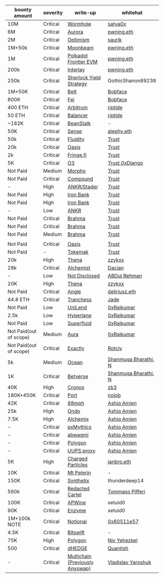 | bounty  amount      | **severity** | **write-up**                                                                                                                       | **whitehat**                                                                             |
|---------------|--------------|------------------------------------------------------------------------------------------------------------------------------------|------------------------------------------------------------------------------------------|
| 10M           | Critical     | [Wormhole](https://medium.com/immunefi/wormhole-uninitialized-proxy-bugfix-review-90250c41a43a)                                    | [satya0x](https://twitter.com/satya0x)                                                   |
| 6M            | Critical     | [Aurora](https://pwning.mirror.xyz/CB4XUkbJVwPo7CaRwRmCApaP2DMjPQccW-NOcCwQlAs)                                                    | [pwning.eth](https://twitter.com/PwningEth)                                              |
| 2M            | Critical     | [Optimism](https://medium.com/immunefi/optimism-infinite-money-duplication-bugfix-review-daa6597146a0)                             | [saurik](https://twitter.com/saurik)                                                     |
| 1M+50k        | Critical     | [Moonbeam](https://pwning.mirror.xyz/okyEG4lahAuR81IMabYL5aUdvAsZ8cRCbYBXh8RHFuE)                                                  | [pwning.eth](https://twitter.com/PwningEth)                                              |
| 1M            | Critical     | [Polkadot Frontier EVM](https://pwning.mirror.xyz/RFNTSouIIlHVNmTNDThUVb1obIeN5c1LAiQuN9Ve-ok)                                     | [pwning.eth](https://twitter.com/PwningEth)                                              |
| 200k          | Critical     | [Interlay](https://pwning.mirror.xyz/jlT8OgtwN3mQf3KdYmXdcSXbE4s95JzT3eR3wxiLmpw)                                                  | [pwning.eth](https://twitter.com/PwningEth)                                              |
| 250k          | Critical     | [Sherlock Yield Strategy](https://mirror.xyz/0xE400820f3D60d77a3EC8018d44366ed0d334f93C/LOZF1YBcH1eBdxlC6HP223cAMeTpNgQ-Kc4EjQuxmGA) | GothicShanon89238                                                                        |
| 1M+50K        | Critical     | [Belt](https://medium.com/immunefi/belt-finance-logic-error-bug-fix-postmortem-39308a158291)                                       | [Bobface](https://twitter.com/bobface16)                                                 |
| 800K          | Critical     | [Fei](https://medium.com/immunefi/fei-protocol-flashloan-vulnerability-postmortem-7c5dc001affb)                                    | [Bobface](https://twitter.com/bobface16)                                                 |
| 400 ETH       | Critical     | [Arbitrum](https://medium.com/@0xriptide/hackers-in-arbitrums-inbox-ca23272641a2)                                                  | [riptide](https://twitter.com/0xriptide)                                                 |
| 50 ETH        | Critical     | [Balancer](https://mirror.xyz/0x2719F6Dfb85086F87319079cC2f7EeFD0e40994D/NWDf5uW1Ve7-TrcPKwmM86xp8ploMSCRGC58A-NSoFY)              | [riptide](https://twitter.com/0xriptide)                                                 |
| ~182K         | Critical     | [BeanStalk](https://medium.com/immunefi/beanstalk-logic-error-bugfix-review-4fea17478716)                                                          | -                                                                                        |
| 50K           | Critical     | [Sense](https://medium.com/immunefi/sense-finance-access-control-issue-bugfix-review-32e0c806b1a0)                                 | [alephv.eth](https://twitter.com/alpeh_v)                                                |
| 50k           | Critical     | [Fluidity](https://www.trust-security.xyz/post/breaking-fluidity-for-glory-and-50k)                                                | [Trust](https://twitter.com/trust__90)                                                   |
| 20k           | Critical     | [Oasis](https://www.trust-security.xyz/post/taking-home-a-20k-bounty-with-oasis-platform-shutdown-vulnerability)                   | [Trust]( https://twitter.com/trust__90 )                                                 |
| 2k            | Critical     | [Fringe.fi](https://www.trust-security.xyz/post/diving-deep-into-a-critical-protocol-insolvency-bug-in-fringe-fi-lending-platform) | [Trust]( https://twitter.com/trust__90 )                                                 |
| 5K            | Critical     | [O3](https://www.trust-security.xyz/post/critical-finding-stealing-tokens-from-o3-bridge-users)                                    | [Trust]( https://twitter.com/trust__90 ),[0xDjango](https://twitter.com/0xDjangoOnChain) |
| Not Paid      | Medium       | [Morpho](https://www.trust-security.xyz/post/med-morpho-finance-logic-contract-can-be-destroyed-via-controlled-delegatecall)                       | [Trust]( https://twitter.com/trust__90 )                                                 |
| Not Paid      | Critical     | [Compound](https://www.trust-security.xyz/post/crit-compound-liquidators-may-seize-assets-not-held-as-collateral-closed-as-known-issue)            | [Trust]( https://twitter.com/trust__90 )                                                 |
| -             | High         | [ANKR/Stader](https://www.trust-security.xyz/post/high-ankr-stader-reward-distribution-is-vulnerable-to-mev-leading-to-theft-of-reward-won-t-fix)  | [Trust]( https://twitter.com/trust__90 )                                                 |
| Not Paid      | High         | [Iron Bank](https://www.trust-security.xyz/post/high-iron-bank-liquidator-is-not-credited-with-correct-collateral-amount)                          | [Trust]( https://twitter.com/trust__90 )                                                 |
| Not Paid      | High         | [Iron Bank](https://www.trust-security.xyz/post/high-iron-bank-collateral-cap-is-not-enforced-at-account-initialization)                           | [Trust]( https://twitter.com/trust__90 )                                                 |
| -             | Low          | [ANKR](https://www.trust-security.xyz/post/low-ankr-user-gets-more-gas-than-supposed-to-when-distributing-rewards)                                 | [Trust]( https://twitter.com/trust__90 )                                                 |
| Not Paid      | Critical     | [Brahma](https://www.trust-security.xyz/post/crit-brahma-fi-fee-collection-does-not-take-previous-losses-into-account)                             | [Trust]( https://twitter.com/trust__90 )                                                 |
| Not Paid      | Critical     | [Brahma](https://www.trust-security.xyz/post/crit-brahma-fi-l2-position-handler-miscalculates-position-value-leading-to-severe-risks)              | [Trust]( https://twitter.com/trust__90 )                                                 |
| Not Paid      | Medium       | [Brahma](https://www.trust-security.xyz/post/med-brahma-fi-curve-miscalculations-may-cause-user-withdraws-to-fail)                                 | [Trust]( https://twitter.com/trust__90 )                                                 |
|               |              |                                                                                                                                                    |                                                                                          |
| Not Paid      | Critical     | [Oasis](https://www.trust-security.xyz/post/the-story-of-the-0-day-crit-that-wasn-t)                                                               | [Trust]( https://twitter.com/trust__90 )                                                 |
| Not Paid      | -            | [Tokemak](https://www.trust-security.xyz/post/tokemak-liquidity-operator-can-steal-funds)                                                          | [Trust]( https://twitter.com/trust__90 )                                                 |
| 20k           | High         | [Thena](https://zzykxx.com/2023/02/02/the-bug-that-codearena-missed-,-twice/)                                                      | [zzykxx](https://twitter.com/zzykxx)                                                     |
| 28k           | Critical     | [Alchemist](https://dacian.me/28k-bounty-admin-brick-forced-revert)                                                                | [Dacian](https://twitter.com/DevDacian)                                                  |
|- | Low          | [Not Disclosed](https://twitter.com/DevABDee/status/1637010561899560961)                                                           | [ABDul Rehman](https://twitter.com/DevABDee/status/1637010561899560961)                  |
| 20K           | High         | [Thena](https://zzykxx.com/2023/02/27/a-very-helpful-sign/)                                                                        | [zzykxx](https://twitter.com/zzykxx)                                                     |
| Not Paid      | Critical     | [Angle](https://medium.com/@deliriusz/stealing-in-motion-immunefi-bounty-hunting-from-different-angle-5eb03602f5c1)                | [deliriusz.eth](https://twitter.com/deliriusz_eth)                                       |
| 44.8 ETH      | Critical     | [Tranchess](https://www.kalos.xyz/blog/tranchess-liquid-staking-deposit-firstrun-vulnerability-analysis)                           | [Jade](https://twitter.com/windowhan)                                                    |
| Not Paid    | Low          | [UniLend](https://github.com/0xRajkumar/audits/blob/main/Immunefi/README.md#lend-function-always-return-minted-tokens-equal-to-zero)              | [0xRajkumar](https://twitter.com/0xRajkumar)                                             |
| 2.5k                   | Low          | [Hyperlane](https://github.com/0xRajkumar/audits/blob/main/Immunefi/README.md#wrong-use-of-assembly-builtin-function)                             | [   0xRajkumar](https://twitter.com/0xRajkumar)                                          |
| Not Paid    | Low          | [Superfluid](https://github.com/0xRajkumar/audits/blob/main/Immunefi/README.md#createcanonicalerc20wrapper-reverts-on-right-erc20-implementation) | [   0xRajkumar]( https://twitter.com/0xRajkumar )                                        |
| Not Paid(out of scope) | Medium       | [Aura](https://github.com/0xRajkumar/audits/blob/main/Immunefi/README.md#bypassing-modify-blacklist-function)                                     | [   0xRajkumar]( https://twitter.com/0xRajkumar )                                        |
| Not Paid(out of scope)      | Critical     | [Exactly](https://twitter.com/rotcivegaf/status/1649667063412056066)                                                               | [Rotciv](https://twitter.com/rotcivegaf)                                                 |
| 5k            | Medium       | [Ocean](https://mirror.xyz/chiefdestroyer.eth/Xd08Mseb33gbyo-9py9old7ejYz6sVxOsle6v-1RRmc)                                         | [Shanmuga Bharathi. N](https://twitter.com/ch13fd357r0y3r)                               |
| 1K | Critical     | [Betverse](https://mirror.xyz/chiefdestroyer.eth/iB31aKROKdXZG1MiZjoOdbAq-jzEz_PgVrUKUnA_ILg)                                      | [Shanmuga Bharathi. N](https://twitter.com/ch13fd357r0y3r)                               |
| 40K           | High         | [Cronos](https://medium.com/immunefi/cronos-theft-of-transactions-fees-bugfix-postmortem-b33f941b9570)                                             | [zb3](https://github.com/zb3)                                                            |
| 180K+450K     | Critical     | [Port](https://medium.com/immunefi/port-finance-logic-error-bugfix-review-29767aced446)                                                                | [nojob](https://twitter.com/nojob_capital)                                               |
| 42K           | Critical     | [88mph](https://medium.com/immunefi/88mph-function-initialization-bug-fix-postmortem-c3a2282894d3)                                                 | [Ashiq Amien](https://twitter.com/AshiqAmien)                                            |
| 25k           | High     | [Ondo](https://iosiro.com/blog/high-risk-vulnerability-disclosed-to-ondo-finance)                                                                  | [Ashiq Amien](https://twitter.com/AshiqAmien)                                            |
| 7.5K          | High         | [Alchemix](https://medium.com/immunefi/alchemix-access-control-bug-fix-debrief-a13d39b9f2e0)                                                       | [Ashiq Amien](https://twitter.com/AshiqAmien)                                            |
|- | Critical     | [pxMythics](https://ashiq.co.za/tabs/research/#-critical-vulnerability-disclosed-to-pxmythics)                                                     | [Ashiq Amien](https://twitter.com/AshiqAmien)                                            |
| - | Critical     | [abwagmi](https://ashiq.co.za/tabs/research/#-critical-vulnerability-disclosed-to-abwagmi)                                                         | [Ashiq Amien](https://twitter.com/AshiqAmien)                                            |
| - | Critical     | [Polygon](https://ashiq.co.za/tabs/research/#-critical-vulnerability-disclosed-to-polygon)                                                         | [Ashiq Amien](https://twitter.com/AshiqAmien)                                            |
| - | Critical     | [UUPS proxy](https://ashiq.co.za/tabs/research/#%EF%B8%8F-critical-vulnerability-disclosed-to-four-definft-projects-and-escalated-to-openzeppelin) | [Ashiq Amien](https://twitter.com/AshiqAmien)                                            |
| 5K            | High         | [Charged Particles](https://medium.com/immunefi/charged-particles-griefing-bug-fix-postmortem-d2791e49a66b)                                        | [janbro.eth](https://twitter.com/unsafe_call)                                            |
| 10K           | Critical     | [Mt Pelerin](https://medium.com/immunefi/mt-pelerin-double-transaction-bugfix-review-503838db3d70)                                                 | -                                                                                        |
| 150K          | Critical     | [Synthetix](https://medium.com/immunefi/synthetix-logic-error-bugfix-review-40da0ead5f4f)                                                          | thunderdeep14                                                                            |
| 560k          | Critical     | [Redacted Cartel](https://medium.com/immunefi/redacted-cartel-custom-approval-logic-bugfix-review-9b2d039ca2c5)                                    | [Tommaso Pifferi](https://twitter.com/neslinesli93)                                      |
| 100K          | Critical     | [APWine](https://medium.com/immunefi/apwine-incorrect-check-of-delegations-bugfix-review-7e401a49c04f)                                             | setuid0                                                                                  |
| 90K           | Critical     | [Enzyme](https://medium.com/immunefi/enzyme-finance-price-oracle-manipulation-bug-fix-postmortem-4e1f3d4201b5)                                     | setuid0                                                                                  |
| 1M+100k NOTE  | Critical     | [Notional](https://medium.com/immunefi/notional-double-counting-free-collateral-bugfix-review-28b634903934)                                        | [0x60511e57](https://twitter.com/0x60511e57)                                             |
| 4.5K          | Critical     | [Bitswift](https://medium.com/immunefi/bitswift-unlimited-mint-bugfix-postmortem-147a1e57dca9)                                                     | -                                                                                        |
| 75K           | High         | [Polygon](https://medium.com/immunefi/polygon-consensus-bypass-bugfix-review-7076ce5047fe)                                                         | [Niv Yehezkel](https://twitter.com/invlpgtbl)                                            |
| 500      | Critical     | [dHEDGE](https://mirror.xyz/0x6746Cae57DA75D77137f7749582f511B4d9f866c/fU6YVrXulTL5z5qMraVTDJmnUiPP8NH17XGzDJLvq1k)                                | [Quantish](https://mirror.xyz/0x6746Cae57DA75D77137f7749582f511B4d9f866c)                                                                                    |
| -             | Critical            | [Multichain (Previously Anyswap)](https://medium.com/@gr_gred/how-i-found-2-bugs-after-2-audits-on-smart-contracts-with-20-mil-3a23209b463d)       | [Vladislav Yaroshuk](https://medium.com/@gr_gred)                                        |
